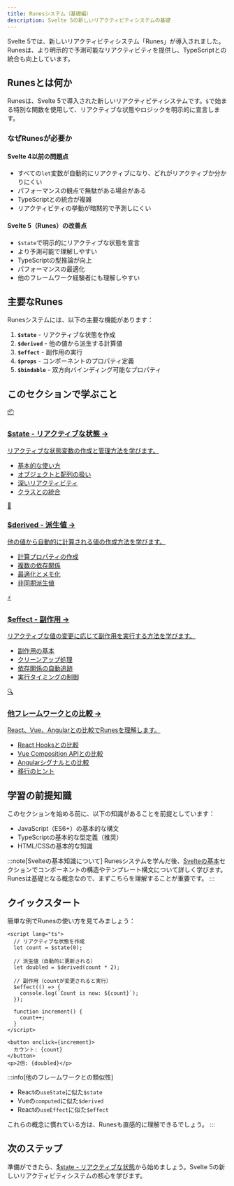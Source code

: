 ```yaml
---
title: Runesシステム（基礎編）
description: Svelte 5の新しいリアクティビティシステムの基礎
---
```


<script>
  import { base } from '$app/paths';
</script>

Svelte 5では、新しいリアクティビティシステム「Runes」が導入されました。Runesは、より明示的で予測可能なリアクティビティを提供し、TypeScriptとの統合も向上しています。

## Runesとは何か

Runesは、Svelte 5で導入された新しいリアクティビティシステムです。`$`で始まる特別な関数を使用して、リアクティブな状態やロジックを明示的に宣言します。

### なぜRunesが必要か

#### Svelte 4以前の問題点
- すべての`let`変数が自動的にリアクティブになり、どれがリアクティブか分かりにくい
- パフォーマンスの観点で無駄がある場合がある
- TypeScriptとの統合が複雑
- リアクティビティの挙動が暗黙的で予測しにくい

#### Svelte 5（Runes）の改善点
- `$state`で明示的にリアクティブな状態を宣言
- より予測可能で理解しやすい
- TypeScriptの型推論が向上
- パフォーマンスの最適化
- 他のフレームワーク経験者にも理解しやすい

## 主要なRunes

Runesシステムには、以下の主要な機能があります：

1. **`$state`** - リアクティブな状態を作成
2. **`$derived`** - 他の値から派生する計算値
3. **`$effect`** - 副作用の実行
4. **`$props`** - コンポーネントのプロパティ定義
5. **`$bindable`** - 双方向バインディング可能なプロパティ

## このセクションで学ぶこと

<div class="grid grid-cols-1 md:grid-cols-2 gap-4 my-8 auto-rows-[1fr]">
  <a href="{base}/runes-basics/state/" class="flex no-underline group h-full">
    <div class="p-4 border border-gray-2 dark:border-gray-7 rounded-lg shadow-md hover:shadow-lg hover:border-pink-400 dark:hover:border-pink-400 transition-all cursor-pointer flex flex-col w-full">
      <div class="text-3xl mb-2">📦</div>
      <h3 class="font-bold text-lg mb-2 text-pink-600 dark:text-pink-400 group-hover:text-pink-700 dark:group-hover:text-pink-300 transition-colors">
        $state - リアクティブな状態
        <span class="inline-block ml-1 text-xs opacity-60">→</span>
      </h3>
      <p class="text-sm mb-3 text-gray-7 dark:text-gray-3">リアクティブな状態変数の作成と管理方法を学びます。</p>
      <ul class="text-sm text-gray-6 dark:text-gray-4 space-y-1 flex-grow">
        <li>基本的な使い方</li>
        <li>オブジェクトと配列の扱い</li>
        <li>深いリアクティビティ</li>
        <li>クラスとの統合</li>
      </ul>
    </div>
  </a>
  
  <a href="{base}/runes-basics/derived/" class="flex no-underline group h-full">
    <div class="p-4 border border-gray-2 dark:border-gray-7 rounded-lg shadow-md hover:shadow-lg hover:border-pink-400 dark:hover:border-pink-400 transition-all cursor-pointer flex flex-col w-full">
      <div class="text-3xl mb-2">🔄</div>
      <h3 class="font-bold text-lg mb-2 text-pink-600 dark:text-pink-400 group-hover:text-pink-700 dark:group-hover:text-pink-300 transition-colors">
        $derived - 派生値
        <span class="inline-block ml-1 text-xs opacity-60">→</span>
      </h3>
      <p class="text-sm mb-3 text-gray-7 dark:text-gray-3">他の値から自動的に計算される値の作成方法を学びます。</p>
      <ul class="text-sm text-gray-6 dark:text-gray-4 space-y-1 flex-grow">
        <li>計算プロパティの作成</li>
        <li>複数の依存関係</li>
        <li>最適化とメモ化</li>
        <li>非同期派生値</li>
      </ul>
    </div>
  </a>
  
  <a href="{base}/runes-basics/effect/" class="flex no-underline group h-full">
    <div class="p-4 border border-gray-2 dark:border-gray-7 rounded-lg shadow-md hover:shadow-lg hover:border-pink-400 dark:hover:border-pink-400 transition-all cursor-pointer flex flex-col w-full">
      <div class="text-3xl mb-2">⚡</div>
      <h3 class="font-bold text-lg mb-2 text-pink-600 dark:text-pink-400 group-hover:text-pink-700 dark:group-hover:text-pink-300 transition-colors">
        $effect - 副作用
        <span class="inline-block ml-1 text-xs opacity-60">→</span>
      </h3>
      <p class="text-sm mb-3 text-gray-7 dark:text-gray-3">リアクティブな値の変更に応じて副作用を実行する方法を学びます。</p>
      <ul class="text-sm text-gray-6 dark:text-gray-4 space-y-1 flex-grow">
        <li>副作用の基本</li>
        <li>クリーンアップ処理</li>
        <li>依存関係の自動追跡</li>
        <li>実行タイミングの制御</li>
      </ul>
    </div>
  </a>
  
  <a href="{base}/runes-basics/comparison/" class="flex no-underline group h-full">
    <div class="p-4 border border-gray-2 dark:border-gray-7 rounded-lg shadow-md hover:shadow-lg hover:border-pink-400 dark:hover:border-pink-400 transition-all cursor-pointer flex flex-col w-full">
      <div class="text-3xl mb-2">🔍</div>
      <h3 class="font-bold text-lg mb-2 text-pink-600 dark:text-pink-400 group-hover:text-pink-700 dark:group-hover:text-pink-300 transition-colors">
        他フレームワークとの比較
        <span class="inline-block ml-1 text-xs opacity-60">→</span>
      </h3>
      <p class="text-sm mb-3 text-gray-7 dark:text-gray-3">React、Vue、Angularとの比較でRunesを理解します。</p>
      <ul class="text-sm text-gray-6 dark:text-gray-4 space-y-1 flex-grow">
        <li>React Hooksとの比較</li>
        <li>Vue Composition APIとの比較</li>
        <li>Angularシグナルとの比較</li>
        <li>移行のヒント</li>
      </ul>
    </div>
  </a>
</div>

## 学習の前提知識

このセクションを始める前に、以下の知識があることを前提としています：

- JavaScript（ES6+）の基本的な構文
- TypeScriptの基本的な型定義（推奨）
- HTML/CSSの基本的な知識

:::note[Svelteの基本知識について]
Runesシステムを学んだ後、[Svelteの基本](/svelte-basics/)セクションでコンポーネントの構造やテンプレート構文について詳しく学びます。Runesは基礎となる概念なので、まずこちらを理解することが重要です。
:::

## クイックスタート

簡単な例でRunesの使い方を見てみましょう：

```svelte
<script lang="ts">
  // リアクティブな状態を作成
  let count = $state(0);
  
  // 派生値（自動的に更新される）
  let doubled = $derived(count * 2);
  
  // 副作用（countが変更されると実行）
  $effect(() => {
    console.log(`Count is now: ${count}`);
  });
  
  function increment() {
    count++;
  }
</script>

<button onclick={increment}>
  カウント: {count}
</button>
<p>2倍: {doubled}</p>
```

:::info[他のフレームワークとの類似性]
- Reactの`useState`に似た`$state`
- Vueの`computed`に似た`$derived`
- Reactの`useEffect`に似た`$effect`

これらの概念に慣れている方は、Runesも直感的に理解できるでしょう。
:::

## 次のステップ

準備ができたら、[$state - リアクティブな状態](/runes-basics/state/)から始めましょう。Svelte 5の新しいリアクティビティシステムの核心を学びます。